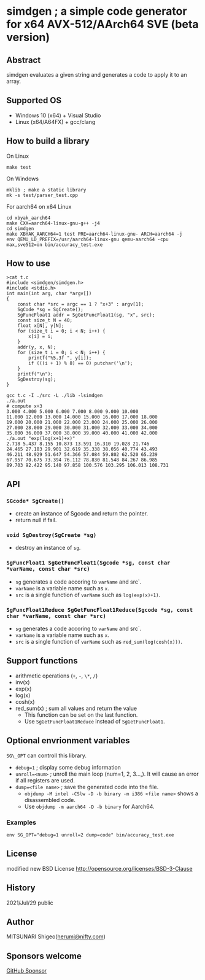 # simdgen ; a simple code generator for x64 AVX-512/AArch64 SVE (beta version)

## Abstract

simdgen evaluates a given string and generates a code to apply it to an array.

## Supported OS
- Windows 10 (x64) + Visual Studio
- Linux (x64/A64FX) + gcc/clang

## How to build a library

On Linux
```
make test
```

On Windows
```
mklib ; make a static library
mk -s test/parser_test.cpp
```

For aarch64 on x64 Linux
```
cd xbyak_aarch64
make CXX=aarch64-linux-gnu-g++ -j4
cd simdgen
make XBYAK_AARCH64=1 test PRE=aarch64-linux-gnu- ARCH=aarch64 -j
env QEMU_LD_PREFIX=/usr/aarch64-linux-gnu qemu-aarch64 -cpu max,sve512=on bin/accuracy_test.exe
```

## How to use

```
>cat t.c
#include <simdgen/simdgen.h>
#include <stdio.h>
int main(int arg, char *argv[])
{
	const char *src = argc == 1 ? "x+3" : argv[1];
	SgCode *sg = SgCreate();
	SgFuncFloat1 addr = SgGetFuncFloat1(sg, "x", src);
	const size_t N = 40;
	float x[N], y[N];
	for (size_t i = 0; i < N; i++) {
		x[i] = i;
	}
	addr(y, x, N);
	for (size_t i = 0; i < N; i++) {
		printf("%5.3f ", y[i]);
		if (((i + 1) % 8) == 0) putchar('\n');
	}
	printf("\n");
	SgDestroy(sg);
}

gcc t.c -I ./src -L ./lib -lsimdgen
./a.out
# compute x+3
3.000 4.000 5.000 6.000 7.000 8.000 9.000 10.000
11.000 12.000 13.000 14.000 15.000 16.000 17.000 18.000
19.000 20.000 21.000 22.000 23.000 24.000 25.000 26.000
27.000 28.000 29.000 30.000 31.000 32.000 33.000 34.000
35.000 36.000 37.000 38.000 39.000 40.000 41.000 42.000
./a.out "exp(log(x+1)+x)"
2.718 5.437 8.155 10.873 13.591 16.310 19.028 21.746
24.465 27.183 29.901 32.619 35.338 38.056 40.774 43.493
46.211 48.929 51.647 54.366 57.084 59.802 62.520 65.239
67.957 70.675 73.394 76.112 78.830 81.548 84.267 86.985
89.703 92.422 95.140 97.858 100.576 103.295 106.013 108.731
```

## API

### `SGcode* SgCreate()`
- create an instance of Sgcode and return the pointer.
- return null if fail.

### `void SgDestroy(SgCreate *sg)`
- destroy an instance of `sg`.

### `SgFuncFloat1 SgGetFuncFloat1(Sgcode *sg, const char *varName, const char *src)`
- `sg` generates a code accoring to `varName` and src`.
- `varName` is a variable name such as `x`.
- `src` is a single function of `varName` such as `log(exp(x)+1)`.

### `SgFuncFloat1Reduce SgGetFuncFloat1Reduce(Sgcode *sg, const char *varName, const char *src)`
- `sg` generates a code accoring to `varName` and src`.
- `varName` is a variable name such as `x`.
- `src` is a single function of `varName` such as `red_sum(log(cosh(x)))`.

## Support functions

- arithmetic operations (`+`, `-`, `\*`, `/`)
- inv(x)
- exp(x)
- log(x)
- cosh(x)
- red_sum(x) ; sum all values and return the value
  - This function can be set on the last function.
  - Use `SgGetFuncFloat1Reduce` instead of `SgGetFuncFloat1`.

## Optional envrionment variables

`SG\_OPT` can controll this library.

- `debug=1` ; display some debug information
- `unroll=<num>` ; unroll the main loop (num=1, 2, 3...,). It will cause an error if all registers are used.
- `dump=<file name>` ; save the generated code into the file.
  - `objdump -M intel -CSlw -D -b binary -m i386 <file name>` shows a disassembled code.
  - Use `objdump -m aarch64 -D -b binary` for Aarch64.

### Examples

```
env SG_OPT="debug=1 unroll=2 dump=code" bin/accuracy_test.exe
```

## License

modified new BSD License
http://opensource.org/licenses/BSD-3-Clause

## History
2021/Jul/29 public

## Author
MITSUNARI Shigeo(herumi@nifty.com)

## Sponsors welcome
[GitHub Sponsor](https://github.com/sponsors/herumi)
